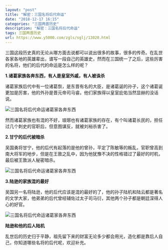 ```yaml
---
layout: "post"
title: "解密：三国名将后代命运"
date: "2018-12-17 16:15"
categories: "三国两晋历史"
description: "解密：三国名将后代命运"
tags: 三国两晋历史
url: https://www.y5000.com/zgls/sglj/13020.html
---
```






三国这段历史真的无论从哪方面去说都可以说出很多的故事，很多的传奇。在乱世各家各地的英雄辈出，谱写一段自己的英雄史，然而在三国统一了之后，这些厉害的名将，他们的后代的命运是怎么样的呢？

**1.诸葛家族各奔东西，有人是皇室外戚，有人被诛杀**

诸葛家族后代中有一位诸葛恢，是东晋有名的大臣，是诸葛诞的孙子，这个诸葛诞更加是厉害，他的外孙是晋元帝司马睿。他们家族得以皇室庇佑当然显赫的没话说。

![三国名将后代命运诸葛家各奔东西](/uploads/allimg/170210/6-1F210104940X1.JPG)

然而诸葛家族也有混的不好，琅琊也有诸葛家族的存在，有个叫诸葛长民的，担任过几个刺史的官职后，但意图谋反，就被刘裕杀害了。

**2.甘宁的后代被暗杀**

吴国勇将甘宁，他的后代有起落的是他的曾孙，平定了陈敏等的叛乱，官职曾高到南大将军的地步，但是在王敦之乱中，因为他犹豫不决的性格错过了最好的时机，最后被王敦派人秘密暗杀。

![三国名将后代命运诸葛家各奔东西](/uploads/allimg/170210/6-1F210105033628.JPG)

**3.陆逊的家族混的最好**

吴国另一名将陆逊，他的后代应该是混的最好的了，他的孙子陆机和陆云都是著名的文学大家，他弟弟的后代曾经辅佐过太子司马衍，其他两个孙子都是朝廷深得人心的好官。

![三国名将后代命运诸葛家各奔东西](/uploads/allimg/170210/6-1F21010512OT.JPG)

**陆逊和他的后人陆机**

乱世后的历史归于平静，祖先留下来的财富无论多少都会用光，造化都是靠后人自己，你知道哪些名将的后代呢，欢迎补充。
